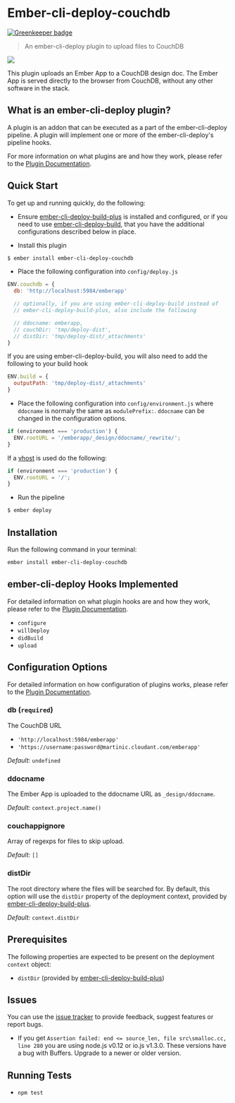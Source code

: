 # Ember-cli-deploy-couchdb

[![Greenkeeper badge](https://badges.greenkeeper.io/martinic/ember-cli-deploy-couchdb.svg)](https://greenkeeper.io/)

> An ember-cli-deploy plugin to upload files to CouchDB

[![](https://ember-cli-deploy.github.io/ember-cli-deploy-version-badges/plugins/ember-cli-deploy-couchdb.svg)](http://ember-cli-deploy.github.io/ember-cli-deploy-version-badges/)

This plugin uploads an Ember App to a CouchDB design doc. The Ember App is served directly to the browser from CouchDB, without any other software in the stack.

## What is an ember-cli-deploy plugin?

A plugin is an addon that can be executed as a part of the ember-cli-deploy pipeline. A plugin will implement one or more of the ember-cli-deploy's pipeline hooks.

For more information on what plugins are and how they work, please refer to the [Plugin Documentation][1].

## Quick Start

To get up and running quickly, do the following:

- Ensure [ember-cli-deploy-build-plus][2] is installed and configured, or if you need to use [ember-cli-deploy-build][5], that you have the additional configurations described below in place.

- Install this plugin

```bash
$ ember install ember-cli-deploy-couchdb
```

- Place the following configuration into `config/deploy.js`

```javascript
ENV.couchdb = {
  db: 'http://localhost:5984/emberapp'

  // optionally, if you are using ember-cli-deploy-build instead of
  // ember-cli-deploy-build-plus, also include the following

  // ddocname: emberapp,
  // couchDir: 'tmp/deploy-dist',
  // distDir: 'tmp/deploy-dist/_attachments'
}
```

If you are using ember-cli-deploy-build, you will also need to add the following to your build hook
```javascript
ENV.build = {
  outputPath: 'tmp/deploy-dist/_attachments'
}
```

- Place the following configuration into `config/environment.js` where `ddocname` is normaly the same as `modulePrefix:`. `ddocname` can be changed in the configuration options.

```javascript
if (environment === 'production') {
  ENV.rootURL = '/emberapp/_design/ddocname/_rewrite/';
}
```

If a [vhost][3] is used do the following:

```javascript
if (environment === 'production') {
  ENV.rootURL = '/';
}
```

- Run the pipeline

```bash
$ ember deploy
```

## Installation
Run the following command in your terminal:

```bash
ember install ember-cli-deploy-couchdb
```

## ember-cli-deploy Hooks Implemented

For detailed information on what plugin hooks are and how they work, please refer to the [Plugin Documentation][1].

- `configure`
- `willDeploy`
- `didBuild`
- `upload`

## Configuration Options

For detailed information on how configuration of plugins works, please refer to the [Plugin Documentation][1].

### db (`required`)

The CouchDB URL
 - `'http://localhost:5984/emberapp'`
 - `'https://username:password@martinic.cloudant.com/emberapp'`

*Default:* `undefined`

### ddocname

The Ember App is uploaded to the ddocname URL as `_design/ddocname`.

*Default:* `context.project.name()`

### couchappignore

Array of regexps for files to skip upload.

*Default:* `[]`

### distDir

The root directory where the files will be searched for. By default, this option will use the `distDir` property of the deployment context, provided by [ember-cli-deploy-build-plus][2].

*Default:* `context.distDir`

## Prerequisites

The following properties are expected to be present on the deployment `context` object:

- `distDir`      (provided by [ember-cli-deploy-build-plus][2])

## Issues

You can use the [issue tracker][4] to provide feedback, suggest features or report bugs.

- If you get `Assertion failed: end <= source_len, file src\smalloc.cc, line 280` you are using node.js v0.12 or io.js v1.3.0. These  versions have a bug with Buffers. Upgrade to a newer or older version.

## Running Tests

- `npm test`

[1]: http://ember-cli-deploy.com/ "Plugin Documentation"
[2]: https://github.com/martinic/ember-cli-deploy-build-plus "ember-cli-deploy-build-plus"
[3]: https://wiki.apache.org/couchdb/Virtual_Hosts "vhost"
[4]: https://github.com/martinic/ember-cli-deploy-couchdb/issues "issue tracker"
[5]: https://github.com/ember-cli-deploy/ember-cli-deploy-build "ember-cli-deploy-build"
